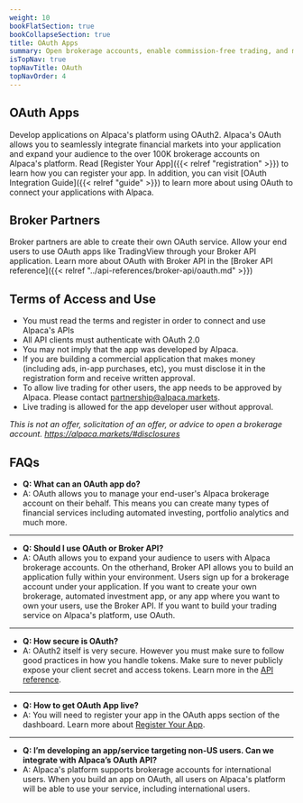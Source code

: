 ```yaml
---
weight: 10
bookFlatSection: true
bookCollapseSection: true
title: OAuth Apps
summary: Open brokerage accounts, enable commission-free trading, and manage the ongoing user experience with Alpaca Broker API
isTopNav: true
topNavTitle: OAuth
topNavOrder: 4
---
```


## OAuth Apps

Develop applications on Alpaca's platform using OAuth2. Alpaca's OAuth allows you to seamlessly integrate financial markets into your application and expand your audience to the over 100K brokerage accounts on Alpaca's platform. Read [Register Your App]({{< relref "registration" >}}) to learn how you can register your app. In addition, you can visit [OAuth Integration Guide]({{< relref "guide" >}}) to learn more about using OAuth to connect your applications with Alpaca. 

## Broker Partners

Broker partners are able to create their own OAuth service. Allow your end users to use OAuth apps like TradingView through your Broker API application. Learn more about OAuth with Broker API in the [Broker API reference]({{< relref "../api-references/broker-api/oauth.md" >}})

## Terms of Access and Use

* You must read the terms and register in order to connect and use Alpaca's APIs
* All API clients must authenticate with OAuth 2.0
* You may not imply that the app was developed by Alpaca.
* If you are building a commercial application that makes money (including ads, in-app purchases, etc), you must disclose it in the registration form and receive written approval.
* To allow live trading for other users, the app needs to be approved by Alpaca. Please contact partnership@alpaca.markets.
* Live trading is allowed for the app developer user without approval.

*This is not an offer, solicitation of an offer, or advice to open a brokerage account. https://alpaca.markets/#disclosures*

## FAQs



- **Q: What can an OAuth app do?**
- A: OAuth allows you to manage your end-user's Alpaca brokerage account on their behalf. This means you can create many types of financial services including automated investing, portfolio analytics and much more. 


----

- **Q: Should I use OAuth or Broker API?**
- A: OAuth allows you to expand your audience to users with Alpaca brokerage accounts. On the otherhand, Broker API allows you to build an application fully within your environment. Users sign up for a brokerage account under your application. If you want to create your own brokerage, automated investment app, or any app where you want to own your users, use the Broker API. If you want to build your trading service on Alpaca's platform, use OAuth.

----

- **Q: How secure is OAuth?**
- A: OAuth2 itself is very secure. However you must make sure to follow good practices in how you handle tokens. Make sure to never publicly expose your client secret and access tokens. Learn more in the [API reference](../api-references/oauth-api/_index.md). 

----

- **Q: How to get OAuth App live?**
- A: You will need to register your app in the OAuth apps section of the dashboard. Learn more about [Register Your App](./registration.md). 

----

- **Q: I’m developing an app/service targeting non-US users. Can we integrate with Alpaca’s OAuth API?** 
- A: Alpaca's platform supports brokerage accounts for international users. When you build an app on OAuth, all users on Alpaca's platform will be able to use your service, including international users. 
  

  

